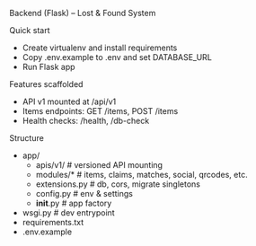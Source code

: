 Backend (Flask) – Lost & Found System

Quick start
- Create virtualenv and install requirements
- Copy .env.example to .env and set DATABASE_URL
- Run Flask app

Features scaffolded
- API v1 mounted at /api/v1
- Items endpoints: GET /items, POST /items
- Health checks: /health, /db-check

Structure
- app/
  - apis/v1/           # versioned API mounting
  - modules/*          # items, claims, matches, social, qrcodes, etc.
  - extensions.py      # db, cors, migrate singletons
  - config.py          # env & settings
  - __init__.py        # app factory
- wsgi.py              # dev entrypoint
- requirements.txt
- .env.example
